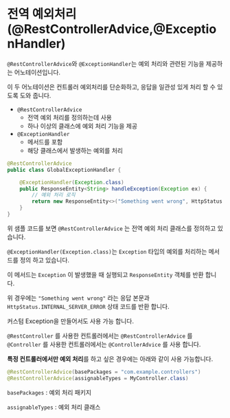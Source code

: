 # 전역 예외처리(@RestControllerAdvice,@ExceptionHandler)



`@RestControllerAdvice`와 `@ExceptionHandler`는 예외 처리와 관련된 기능을 제공하는 어노테이션입니다.

이 두 어노테이션은 컨트롤러 예외처리를 단순화하고, 응답을 일관성 있게 처리 할 수 있도록 도와 줍니다.

* `@RestControllerAdvice`
  * 전역 예외 처리를 정의하는데 사용
  * 하나 이상의 클래스에 예외 처리 기능을 제공
* `@ExceptionHandler` 
  * 메서드를 포함
  * 해당 클래스에서 발생하는 예외를 처리

```java
@RestControllerAdvice
public class GlobalExceptionHandler {

    @ExceptionHandler(Exception.class)
    public ResponseEntity<String> handleException(Exception ex) {
        // 예외 처리 로직
        return new ResponseEntity<>("Something went wrong", HttpStatus.INTERNAL_SERVER_ERROR);
    }
}
```

위 샘플 코드를 보면 `@RestControllerAdvice` 는 전역 예외 처리 클래스를 정의하고 있습니다.

`@ExceptionHandler(Exception.class)`는 `Exception` 타입의 예외를 처리하는 메서드를 정의 하고 있습니다.

이 메서드는 `Exception` 이 발생했을 때 실행되고 `ResponseEntity` 객체를 반환 합니다.

위 경우에는 `"Something went wrong"` 라는 응답 본문과 `HttpStatus.INTERNAL_SERVER_ERROR` 상태 코드를 반환 합니다.

커스텀 Exception을 만들어서도 사용 가능 합니다.

`@RestController` 를 사용한 컨트롤러에서는 `@RestControllerAdvice` 를 `@Controller` 를 사용한 컨트롤러에서는 `@ControllerAdvice` 를 사용 합니다.

**특정 컨트롤러에서만 예외 처리**를 하고 싶은 경우에는 아래와 같이 사용 가능합니다.

```java
@RestControllerAdvice(basePackages = "com.example.controllers")
@RestControllerAdvice(assignableTypes = MyController.class)
```

`basePackages` : 예외 처리 패키지

`assignableTypes` : 예외 처리 클래스

